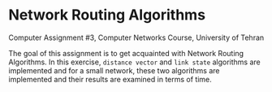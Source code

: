 # Network Routing Algorithms
Computer Assignment #3, Computer Networks Course, University of Tehran

The goal of this assignment is to get acquainted with Network Routing Algorithms. 
In this exercise, ```distance vector``` and ```link state``` algorithms are implemented and for a small network, these two algorithms are implemented and their results are examined in terms of time.
